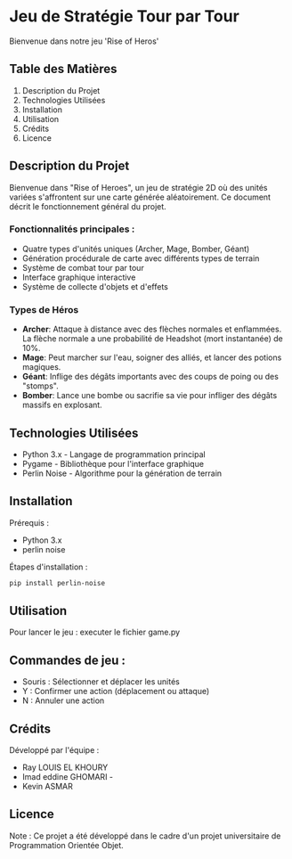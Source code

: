 # Jeu de Stratégie Tour par Tour

Bienvenue dans notre jeu 'Rise of Heros'
## Table des Matières

1. Description du Projet
2. Technologies Utilisées
3. Installation
4. Utilisation
5. Crédits
6. Licence

## Description du Projet

Bienvenue dans "Rise of Heroes", un jeu de stratégie 2D où des unités variées s'affrontent sur une carte générée aléatoirement. Ce document décrit le fonctionnement général du projet.

### Fonctionnalités principales :

- Quatre types d'unités uniques (Archer, Mage, Bomber, Géant)
- Génération procédurale de carte avec différents types de terrain
- Système de combat tour par tour
- Interface graphique interactive
- Système de collecte d'objets et d'effets

### Types de Héros

- **Archer**: Attaque à distance avec des flèches normales et enflammées. La flèche normale a une probabilité de Headshot (mort instantanée) de 10%.
- **Mage**: Peut marcher sur l'eau, soigner des alliés, et lancer des potions magiques.
- **Géant**: Inflige des dégâts importants avec des coups de poing ou des "stomps".
- **Bomber**: Lance une bombe ou sacrifie sa vie pour infliger des dégâts massifs en explosant.

## Technologies Utilisées

- Python 3.x - Langage de programmation principal
- Pygame - Bibliothèque pour l'interface graphique
- Perlin Noise - Algorithme pour la génération de terrain

## Installation

Prérequis :

- Python 3.x
- perlin noise 

Étapes d'installation :

```bash
pip install perlin-noise
```


## Utilisation

Pour lancer le jeu : executer le fichier game.py

## Commandes de jeu :

- Souris : Sélectionner et déplacer les unités
- Y : Confirmer une action (déplacement ou attaque)
- N : Annuler une action




## Crédits

Développé par l'équipe :

- Ray LOUIS EL KHOURY
- Imad eddine GHOMARI -
- Kevin ASMAR 


## Licence

<aside>
Note : Ce projet a été développé dans le cadre d'un projet universitaire de Programmation Orientée Objet.

</aside>

